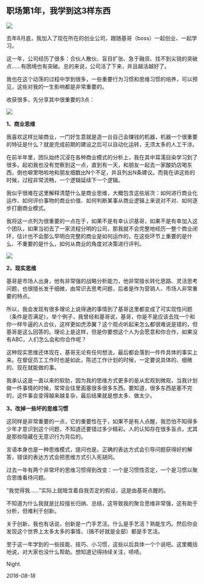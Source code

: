 ## 职场第1年，我学到这3样东西

![](http://mmbiz.qpic.cn/mmbiz_jpg/cicG9K6Wf5FYZ8jtprTvOXUs28omUIXcicHDUAGpuzHXRJpsYibUibku0OhYaBhy8s9L5IZL5DHKDmfNyZXetYYibSA/640?wx_fmt=jpeg&tp=webp&wxfrom=5)

去年8月底，我加入了现在所在的创业公司，跟随基哥（boss）一起创业、一起学习。

这一年，公司经历了很多：合伙人散伙、盲目扩张、急于融资、找不到尖锐的突破点……有困境也有突破。总的来说，公司活了下来，并且越活越好了。

我也在这个动荡的过程中学到很多，一些重要行为习惯和思维习惯的培养，可以预见，这些对我的一生影响都是非常重要的。

收获很多，先分享其中很重要的3点：

![](http://mmbiz.qpic.cn/mmbiz_jpg/cicG9K6Wf5FYZ8jtprTvOXUs28omUIXcicBRohL9cESlc0ZBHoQYUBEW8q6U0tlhF8fG6GpyRbEaul0tlbwerAaw/640?wx_fmt=jpeg&tp=webp&wxfrom=5&wx_lazy=1)

**1、商业思维**

我喜欢这样比喻商业，一门好生意就是造一台自己会赚钱的机器，机器一个很重要的特征是什么？就是完成前期的建设之后可以自动化运转，无须太多的人工干涉。

在前半年里，团队始终沉浸在各种商业模式的分析上，我在其中耳濡目染学习到了很多。起初我也没有觉察到这一点，直到有一天，和朋友一起去一家酸奶店喝东西，倒也噼里啪啦地和朋友细数出N个不足，并且列出N条建议。而我在讲这些的时候，过程非常流畅，一个逻辑延续下一个逻辑。

我似乎很难在这里解释清楚什么是商业思维，大概包含这些层次：如何进行商业化运作、如何评价事物的商业价值、如何判断某事从商业逻辑上来说对不对、如何逐步打磨商业模式。

我将这一点列为很重要的一点在于，如果不是有幸认识基哥，如果不是有幸加入这个团队，如果当初去了一家流程分明的公司，那我就不会完整地经历一整个商业闭环，估计也不会那么早明白完整的商业是如何运作的，在这些环节上重要的是什么、不重要的是什么，如何从商业的角度对决策进行评判。

![](http://mmbiz.qpic.cn/mmbiz_jpg/cicG9K6Wf5FYZ8jtprTvOXUs28omUIXciciaQ5uX23eaBKkRoobUc6K091kOoicTmzA3d9M4l9pJFXHvUJMAMuicFmQ/640?wx_fmt=jpeg&tp=webp&wxfrom=5&wx_lazy=1)

**2、现实思维**

基哥是市场人出身，他有非常强的战略分析能力，他非常擅长转化思路、灵活思考问题，也很擅长发于细微，由常识去思考问题，后者是作为营销人、市场人非常重要的特点。

所以，我会发现有很多理论上说得通的事情到了基哥这里都变成了可实现性问题（条件是否满足）。举个例子，我曾经和基哥说，基哥，你是不是应该去找一个和你一样牛逼的人合伙，这样更如虎添翼？这个观点听起来怎么都很难说是错的，但基哥是这么回答的。理论上是这样，但是你要想这个人为会愿意和你合作，如果没有ABC，人们怎么会和你合作呢？

这种现实思维还体现在，基哥无论有任何想法，最后都会落到一件件具体的事实上来。在督促员工工作时也是如此，陈述工作计划的时候，一定要说具体的、细微的、现在就能做的事。

我承认这是一直以来的软肋，因为我的思维方式更多的是从宏观到微观，当我计划做一件事情的时候，常常会往里面塞很多很多东西。要知道，很多东西是塞不完的，这件事会变得越来越复杂，最后结果就是想太多、做太少。

**3、改掉一些坏的思维习惯**

这同样是非常重要的一点，它的重要性在于，如果不是有人点醒，我恐怕不知得多少年才意识到这个问题，不知道还要错过多少精彩。人的认知存在很多盲点，尤其是那些隐藏在无意识行为背后的。

言语本身也是一种思维模式，提问也是。正确的表达方式会引导问题获得好的解答，错误的表达方式会把思维方式引入死胡同。

过去一年有两个非常坏的思维习惯得到改变：一个是习惯性否定，一个是习惯以聚合思维看待问题。

“我觉得我……”实际上就暗含着自我否定的假设，这是由基哥点醒的。

不知道为什么我就是比较擅长归纳、总结，这导致我的聚合思维非常强，这有助于分析，但难利于创新。

关于创新，我也有话说，创新是一门手艺活。什么是手艺活？熟能生巧。然后你会发现这个世界上太多太多的事情，（搞不好就是全部）都是手艺活。

至于这一年学到的一些技能、技巧、小习惯，这些以后具体一个个说吧。这里概括地说，对大家也没什么帮助。想知道记得持续关注，啧啧。

Night.

_2016-08-18_

